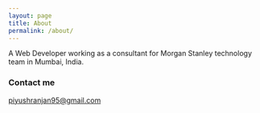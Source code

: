```yaml
---
layout: page
title: About
permalink: /about/
---
```


A Web Developer working as a consultant for Morgan Stanley technology team in Mumbai, India.

### Contact me

[piyushranjan95@gmail.com](mailto:piyushranjan95@gmail.com)